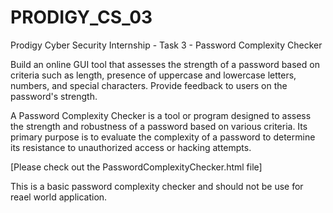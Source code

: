 # PRODIGY_CS_03

Prodigy Cyber Security Internship - Task 3 - Password Complexity Checker

Build an online GUI tool that assesses the strength of a password based on criteria such as length, presence of uppercase and lowercase letters, numbers, and special characters. Provide feedback to users on the password's strength.

A Password Complexity Checker is a tool or program designed to assess the strength and robustness of a password based on various criteria. Its primary purpose is to evaluate the complexity of a password to determine its resistance to unauthorized access or hacking attempts.

[Please check out the PasswordComplexityChecker.html file]

This is a basic password complexity checker and should not be use for reael world application.
